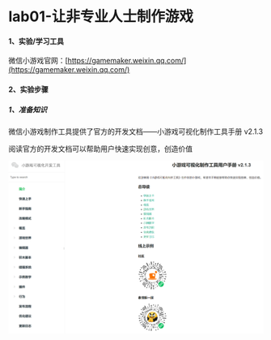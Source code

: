 # lab01-让非专业人士制作游戏

#### 1、实验/学习工具

微信小游戏官网：[https://gamemaker.weixin.qq.com/](https://gamemaker.weixin.qq.com/)

#### 2、实验步骤

##### 1、准备知识

微信小游戏制作工具提供了官方的开发文档——小游戏可视化制作工具手册 v2.1.3

阅读官方的开发文档可以帮助用户快速实现创意，创造价值

![doc](screenshot/Screenshot%202023-09-01%20155322.png)
